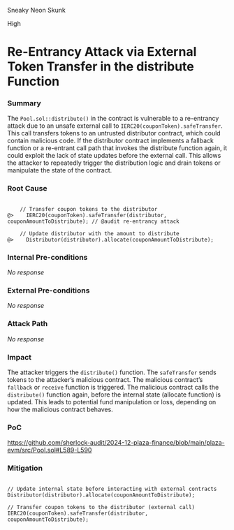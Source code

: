 Sneaky Neon Skunk

High

# Re-Entrancy Attack via External Token Transfer in the distribute Function

### Summary

The `Pool.sol::distribute()` in the contract is vulnerable to a re-entrancy attack due to an unsafe external call to `IERC20(couponToken).safeTransfer`. This call transfers tokens to an untrusted distributor contract, which could contain malicious code. If the distributor contract implements a fallback function or a re-entrant call path that invokes the distribute function again, it could exploit the lack of state updates before the external call. This allows the attacker to repeatedly trigger the distribution logic and drain tokens or manipulate the state of the contract.

### Root Cause

```solidity

    // Transfer coupon tokens to the distributor
@>    IERC20(couponToken).safeTransfer(distributor, couponAmountToDistribute); // @audit re-entrancy attack 

    // Update distributor with the amount to distribute
@>    Distributor(distributor).allocate(couponAmountToDistribute);

```

### Internal Pre-conditions

_No response_

### External Pre-conditions

_No response_

### Attack Path

_No response_

### Impact

The attacker triggers the `distribute()` function.
The `safeTransfer` sends tokens to the attacker’s malicious contract.
The malicious contract’s `fallback` or `receive` function is triggered.
The malicious contract calls the `distribute()` function again, before the internal state (allocate function) is updated.
This leads to potential fund manipulation or loss, depending on how the malicious contract behaves.

### PoC

https://github.com/sherlock-audit/2024-12-plaza-finance/blob/main/plaza-evm/src/Pool.sol#L589-L590

### Mitigation

```solidity

// Update internal state before interacting with external contracts
Distributor(distributor).allocate(couponAmountToDistribute);

// Transfer coupon tokens to the distributor (external call)
IERC20(couponToken).safeTransfer(distributor, couponAmountToDistribute);


```
